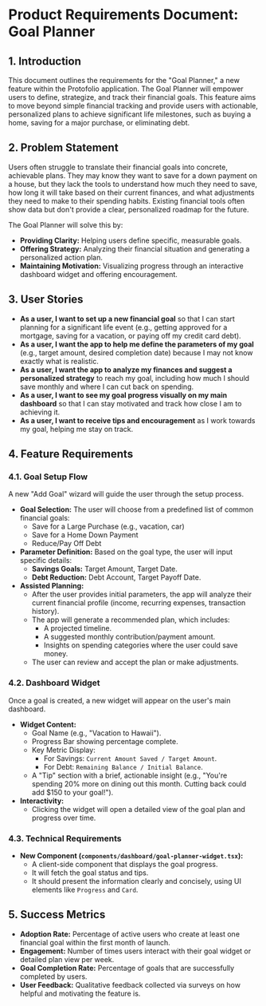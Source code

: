# Product Requirements Document: Goal Planner

## 1. Introduction

This document outlines the requirements for the "Goal Planner," a new feature within the Protofolio application. The Goal Planner will empower users to define, strategize, and track their financial goals. This feature aims to move beyond simple financial tracking and provide users with actionable, personalized plans to achieve significant life milestones, such as buying a home, saving for a major purchase, or eliminating debt.

## 2. Problem Statement

Users often struggle to translate their financial goals into concrete, achievable plans. They may know they want to save for a down payment on a house, but they lack the tools to understand how much they need to save, how long it will take based on their current finances, and what adjustments they need to make to their spending habits. Existing financial tools often show data but don't provide a clear, personalized roadmap for the future.

The Goal Planner will solve this by:
-   **Providing Clarity:** Helping users define specific, measurable goals.
-   **Offering Strategy:** Analyzing their financial situation and generating a personalized action plan.
-   **Maintaining Motivation:** Visualizing progress through an interactive dashboard widget and offering encouragement.

## 3. User Stories

-   **As a user, I want to set up a new financial goal** so that I can start planning for a significant life event (e.g., getting approved for a mortgage, saving for a vacation, or paying off my credit card debt).
-   **As a user, I want the app to help me define the parameters of my goal** (e.g., target amount, desired completion date) because I may not know exactly what is realistic.
-   **As a user, I want the app to analyze my finances and suggest a personalized strategy** to reach my goal, including how much I should save monthly and where I can cut back on spending.
-   **As a user, I want to see my goal progress visually on my main dashboard** so that I can stay motivated and track how close I am to achieving it.
-   **As a user, I want to receive tips and encouragement** as I work towards my goal, helping me stay on track.

## 4. Feature Requirements

### 4.1. Goal Setup Flow

A new "Add Goal" wizard will guide the user through the setup process.

-   **Goal Selection:** The user will choose from a predefined list of common financial goals:
    -   Save for a Large Purchase (e.g., vacation, car)
    -   Save for a Home Down Payment
    -   Reduce/Pay Off Debt
-   **Parameter Definition:** Based on the goal type, the user will input specific details:
    -   **Savings Goals:** Target Amount, Target Date.
    -   **Debt Reduction:** Debt Account, Target Payoff Date.
-   **Assisted Planning:**
    -   After the user provides initial parameters, the app will analyze their current financial profile (income, recurring expenses, transaction history).
    -   The app will generate a recommended plan, which includes:
        -   A projected timeline.
        -   A suggested monthly contribution/payment amount.
        -   Insights on spending categories where the user could save money.
    -   The user can review and accept the plan or make adjustments.

### 4.2. Dashboard Widget

Once a goal is created, a new widget will appear on the user's main dashboard.

-   **Widget Content:**
    -   Goal Name (e.g., "Vacation to Hawaii").
    -   Progress Bar showing percentage complete.
    -   Key Metric Display:
        -   For Savings: `Current Amount Saved / Target Amount`.
        -   For Debt: `Remaining Balance / Initial Balance`.
    -   A "Tip" section with a brief, actionable insight (e.g., "You're spending 20% more on dining out this month. Cutting back could add $150 to your goal!").
-   **Interactivity:**
    -   Clicking the widget will open a detailed view of the goal plan and progress over time.

### 4.3. Technical Requirements

-   **New Component (`components/dashboard/goal-planner-widget.tsx`):**
    -   A client-side component that displays the goal progress.
    -   It will fetch the goal status and tips.
    -   It should present the information clearly and concisely, using UI elements like `Progress` and `Card`.

## 5. Success Metrics

-   **Adoption Rate:** Percentage of active users who create at least one financial goal within the first month of launch.
-   **Engagement:** Number of times users interact with their goal widget or detailed plan view per week.
-   **Goal Completion Rate:** Percentage of goals that are successfully completed by users.
-   **User Feedback:** Qualitative feedback collected via surveys on how helpful and motivating the feature is.
